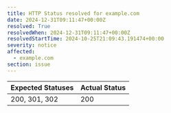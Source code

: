 ```yaml
---
title: HTTP Status resolved for example.com
date: 2024-12-31T09:11:47+00:00Z
resolved: True
resolvedWhen: 2024-12-31T09:11:47+00:00Z
resolvedStartTime: 2024-10-25T21:09:43.191474+00:00
severity: notice
affected:
  - example.com
section: issue
---
```


| Expected Statuses | Actual Status  |
|-------------------|----------------|
| 200, 301, 302 | 200 |
